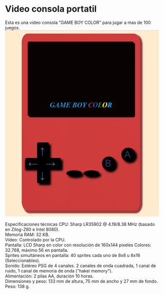 # Video consola portatil

Esta es una video consola "GAME BOY COLOR" para jugar a mas de 100 juegos.
<img src="img/videoconsola.jpg.png" alt="imagen gameboy">


Especificaciones técnicas
CPU: Sharp LR35902 @ 4.19/8.38 MHz (basado en Zilog-Z80 e Intel 8080).<br>
Memoria RAM: 32 KB.<br>
Vídeo: Controlado por la CPU.<br>
Pantalla: LCD Sharp en color con resolución de 160x144 pixeles
Colores: 32.768, máximo 56 en pantalla.<br>
Sprites simultáneos en pantalla: 40 sprites cada uno de 8x8 u 8x16 (Seleccionables).<br>
Sonido: Estéreo PSG de 4 canales. 2 canales de onda cuadrada, 1 canal de ruido, 1 canal de memoria de onda ("hakei memory").<br>
Alimentación: 2 pilas AA, duración 10 horas.<br>
Dimensiones y peso: 133 mm de altura, 75 mm de ancho y 27 mm de fondo. Peso: 138 g.<br>